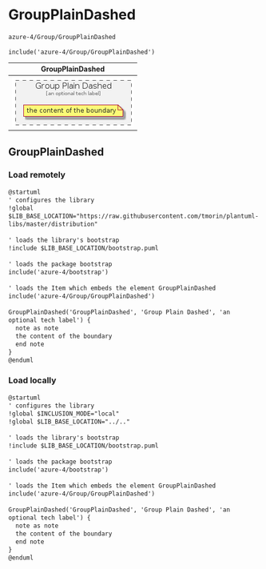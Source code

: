 # GroupPlainDashed


```text
azure-4/Group/GroupPlainDashed
```

```text
include('azure-4/Group/GroupPlainDashed')
```



| GroupPlainDashed |
| :---: |
| ![illustration for GroupPlainDashed](../../azure-4/Group/GroupPlainDashed.Local.png) |




## GroupPlainDashed

### Load remotely
```plantuml
@startuml
' configures the library
!global $LIB_BASE_LOCATION="https://raw.githubusercontent.com/tmorin/plantuml-libs/master/distribution"

' loads the library's bootstrap
!include $LIB_BASE_LOCATION/bootstrap.puml

' loads the package bootstrap
include('azure-4/bootstrap')

' loads the Item which embeds the element GroupPlainDashed
include('azure-4/Group/GroupPlainDashed')

GroupPlainDashed('GroupPlainDashed', 'Group Plain Dashed', 'an optional tech label') {
  note as note
  the content of the boundary
  end note
}
@enduml
```

### Load locally
```plantuml
@startuml
' configures the library
!global $INCLUSION_MODE="local"
!global $LIB_BASE_LOCATION="../.."

' loads the library's bootstrap
!include $LIB_BASE_LOCATION/bootstrap.puml

' loads the package bootstrap
include('azure-4/bootstrap')

' loads the Item which embeds the element GroupPlainDashed
include('azure-4/Group/GroupPlainDashed')

GroupPlainDashed('GroupPlainDashed', 'Group Plain Dashed', 'an optional tech label') {
  note as note
  the content of the boundary
  end note
}
@enduml
```

